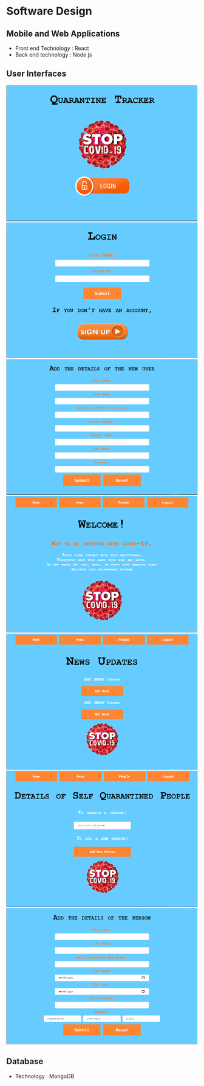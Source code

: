 
# Software Design

## Mobile and Web Applications
  * Front end Technology : React
  * Back end technology : Node js
  
## User Interfaces
 ![Home](img/home.PNG)
 ![Login](img/login.PNG)
 ![User Account](img/add.PNG)
 ![Home](img/home1.PNG) 
 ![NEWS](img/main.PNG)
 ![Person](img/1.PNG)
 ![Data](img/person2.PNG)
 
## Database
  * Technology : MongoDB
